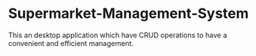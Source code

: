 # Supermarket-Management-System
This an desktop application which have CRUD operations to have a convenient and efficient management.
